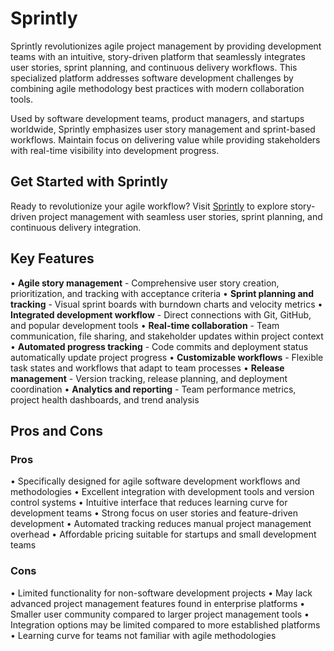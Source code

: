 # Sprintly

Sprintly revolutionizes agile project management by providing development teams with an intuitive, story-driven platform that seamlessly integrates user stories, sprint planning, and continuous delivery workflows. This specialized platform addresses software development challenges by combining agile methodology best practices with modern collaboration tools.

Used by software development teams, product managers, and startups worldwide, Sprintly emphasizes user story management and sprint-based workflows. Maintain focus on delivering value while providing stakeholders with real-time visibility into development progress.

## Get Started with Sprintly

Ready to revolutionize your agile workflow? Visit [Sprintly](https://sprint.ly) to explore story-driven project management with seamless user stories, sprint planning, and continuous delivery integration.

## Key Features

• **Agile story management** - Comprehensive user story creation, prioritization, and tracking with acceptance criteria
• **Sprint planning and tracking** - Visual sprint boards with burndown charts and velocity metrics
• **Integrated development workflow** - Direct connections with Git, GitHub, and popular development tools
• **Real-time collaboration** - Team communication, file sharing, and stakeholder updates within project context
• **Automated progress tracking** - Code commits and deployment status automatically update project progress
• **Customizable workflows** - Flexible task states and workflows that adapt to team processes
• **Release management** - Version tracking, release planning, and deployment coordination
• **Analytics and reporting** - Team performance metrics, project health dashboards, and trend analysis

## Pros and Cons

### Pros
• Specifically designed for agile software development workflows and methodologies
• Excellent integration with development tools and version control systems
• Intuitive interface that reduces learning curve for development teams
• Strong focus on user stories and feature-driven development
• Automated tracking reduces manual project management overhead
• Affordable pricing suitable for startups and small development teams

### Cons
• Limited functionality for non-software development projects
• May lack advanced project management features found in enterprise platforms
• Smaller user community compared to larger project management tools
• Integration options may be limited compared to more established platforms
• Learning curve for teams not familiar with agile methodologies